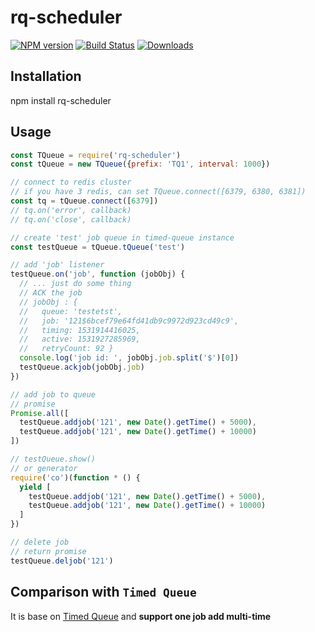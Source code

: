 # rq-scheduler
[![NPM version][npm-image]][npm-url]
[![Build Status][travis-image]][travis-url]
[![Downloads][downloads-image]][downloads-url]

## Installation
npm install rq-scheduler
## Usage
```js
const TQueue = require('rq-scheduler')
const tQueue = new TQueue({prefix: 'TQ1', interval: 1000})

// connect to redis cluster
// if you have 3 redis, can set TQueue.connect([6379, 6380, 6381])
const tq = tQueue.connect([6379])
// tq.on('error', callback)
// tq.on('close', callback)

// create 'test' job queue in timed-queue instance
const testQueue = tQueue.tQueue('test')

// add 'job' listener
testQueue.on('job', function (jobObj) {
  // ... just do some thing
  // ACK the job
  // jobObj : {
  //   queue: 'testetst',
  //   job: '121$6bcef79e64fd41db9c9972d923cd49c9',
  //   timing: 1531914416025,
  //   active: 1531927285969,
  //   retryCount: 92 }
  console.log('job id: ', jobObj.job.split('$')[0])
  testQueue.ackjob(jobObj.job)
})

// add job to queue
// promise
Promise.all([
  testQueue.addjob('121', new Date().getTime() + 5000),
  testQueue.addjob('121', new Date().getTime() + 10000)
])

// testQueue.show()
// or generator
require('co')(function * () {
  yield [
    testQueue.addjob('121', new Date().getTime() + 5000),
    testQueue.addjob('121', new Date().getTime() + 10000)
  ]
})

// delete job
// return promise
testQueue.deljob('121')

```
## Comparison with `Timed Queue`
It is base on [Timed Queue](https://github.com/teambition/timed-queue) and **support one job add multi-time** 

[npm-url]: https://npmjs.org/package/rq-scheduler
[npm-image]: http://img.shields.io/npm/v/rq-scheduler.svg

[travis-url]: https://travis-ci.org/gaohuifeng/rq-scheduler
[travis-image]: https://travis-ci.org/gaohuifeng/rq-scheduler.svg?branch=master

[downloads-url]: https://npmjs.org/package/rq-scheduler
[downloads-image]: https://img.shields.io/github/downloads/atom/atom/latest/total.svg
